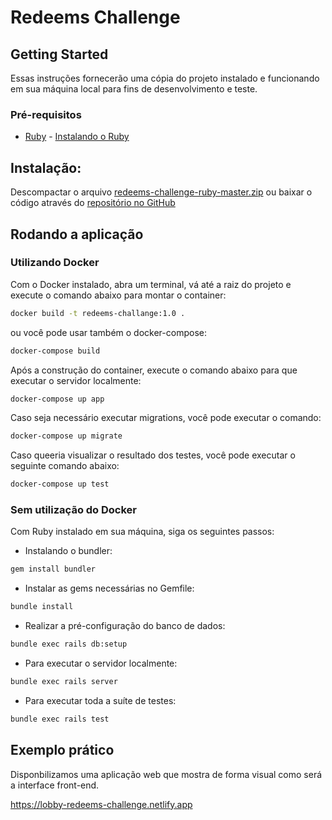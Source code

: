 # Redeems Challenge

## Getting Started

Essas instruções fornecerão uma cópia do projeto instalado e funcionando em sua máquina local para fins de desenvolvimento e teste.

### Pré-requisitos

* [Ruby](https://www.ruby-lang.org/) - [Instalando o Ruby](https://www.ruby-lang.org/pt/documentation/installation/)

## Instalação:
Descompactar o arquivo [redeems-challenge-ruby-master.zip](https://github.com/lobby-tech/redeems-challenge-ruby/archive/refs/heads/master.zip) ou baixar o código através do  [repositório no GitHub](https://github.com/lobby-tech/redeems-challenge-ruby)

## Rodando a aplicação

### Utilizando Docker

Com o Docker instalado, abra um terminal, vá até a raiz do projeto e execute o comando abaixo para montar o container:
```sh
docker build -t redeems-challange:1.0 .
```

ou você pode usar também o docker-compose:

```sh
docker-compose build
```

Após a construção do container, execute o comando abaixo para que executar o servidor localmente:

```sh
docker-compose up app
```

Caso seja necessário executar migrations, você pode executar o comando:

```sh
docker-compose up migrate
```

Caso queeria visualizar o resultado dos testes, você pode executar o seguinte comando abaixo:

```sh
docker-compose up test
```

### Sem utilização do Docker
Com Ruby instalado em sua máquina, siga os seguintes passos:

- Instalando o bundler:
```sh
gem install bundler
```

- Instalar as gems necessárias no Gemfile:
```sh
bundle install
```

- Realizar a pré-configuração do banco de dados:
```sh
bundle exec rails db:setup
```

- Para executar o servidor localmente:
```sh
bundle exec rails server
```

- Para executar toda a suíte de testes:
```sh
bundle exec rails test
```

## Exemplo prático
Disponbilizamos uma aplicação web que mostra de forma visual como será a interface front-end.

https://lobby-redeems-challenge.netlify.app
